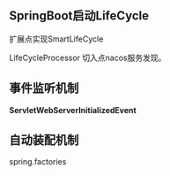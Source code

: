 ## SpringBoot启动LifeCycle

扩展点实现SmartLifeCycle

LifeCycleProcessor 切入点nacos服务发现。



## 事件监听机制

**ServletWebServerInitializedEvent**



## 自动装配机制

spring.factories